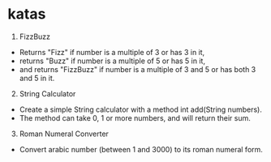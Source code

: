 katas
=====

1. FizzBuzz
 * Returns "Fizz" if number is a multiple of 3 or has 3 in it, 
 * returns "Buzz" if number is a multiple of 5 or has 5 in it,
 * and returns "FizzBuzz" if number is a multiple of 3 and 5 or has both 3 and 5 in it. 

2. String Calculator
 * Create a simple String calculator with a method int add(String numbers). 
 * The method can take 0, 1 or more numbers, and will return their sum. 
 
3. Roman Numeral Converter
 * Convert arabic number (between 1 and 3000) to its roman numeral form. 